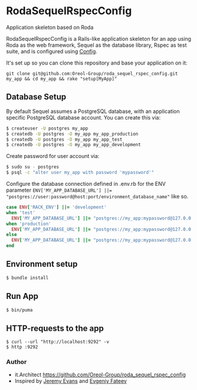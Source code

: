 # RodaSequelRspecConfig
Application skeleton based on Roda

RodaSequelRspecConfig is a Rails-like application skeleton for an app using Roda as the web framework, Sequel as the database library, Rspec as test suite, and is configured using [Config](https://github.com/rubyconfig/config).

It's set up so you can clone this repository and base your application on it:
```
git clone git@github.com:Oreol-Group/roda_sequel_rspec_config.git my_app && cd my_app && rake "setup[MyApp]"
```
## Database Setup
By default Sequel assumes a PostgreSQL database, with an application specific PostgreSQL database account.  You can create this via:
```bash
$ createuser -U postgres my_app
$ createdb -U postgres -O my_app my_app_production
$ createdb -U postgres -O my_app my_app_test
$ createdb -U postgres -O my_app my_app_development
```
Create password for user account via:
```bash
$ sudo su - postgres
$ psql -c "alter user my_app with password 'mypassword'"
```
Configure the database connection defined in .env.rb for the ENV parameter `ENV['MY_APP_DATABASE_URL'] ||= "postgres://user:password@host:port/environment_database_name"` like so.
```ruby
case ENV['RACK_ENV'] ||= 'development'
when 'test'
  ENV['MY_APP_DATABASE_URL'] ||= "postgres://my_app:mypassword@127.0.0.1:5432/my_app_test"
when 'production'
  ENV['MY_APP_DATABASE_URL'] ||= "postgres://my_app:mypassword@127.0.0.1:5432/my_app_production"
else
  ENV['MY_APP_DATABASE_URL'] ||= "postgres://my_app:mypassword@127.0.0.1:5432/my_app_development"
end
```
## Environment setup
```bash
$ bundle install
```
## Run App
```bash
$ bin/puma
```
## HTTP-requests to the app
```
$ curl --url "http://localhost:9292" -v
$ http :9292
```
### Author
* it.Architect https://github.com/Oreol-Group/roda_sequel_rspec_config
* Inspired by [Jeremy Evans](https://github.com/jeremyevans/roda-sequel-stack) and [Evgeniy Fateev](https://github.com/psylone/ads-microservice)
